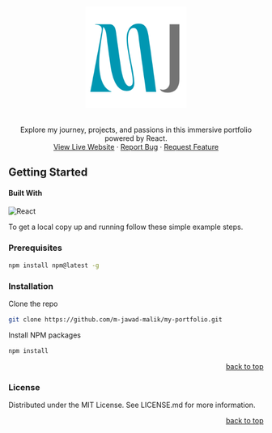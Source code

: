 <a name="readme-top"></a>

<!-- PROJECT LOGO -->

<br />
<div align="center">
  <a href="https://github.com/m-jawad-malik/my-portfolio">
    <img src="src/images/logo1.png" alt="Logo" width="200" height="200">
  </a>

  <p align="center">
    <br/>
    Explore my journey, projects, and passions in this immersive portfolio powered by React.
    <br/>
    <a href="https://m-jawad-malik.github.io/my-portfolio/">View Live Website</a>
    ·
    <a href="https://github.com/m-jawad-malik/my-portfolio/issues">Report Bug</a>
    ·
    <a href="https://github.com/m-jawad-malik/my-portfolio/issues">Request Feature</a>
  </p>
</div>

<!-- GETTING STARTED -->

## Getting Started

#### Built With

![React](https://img.shields.io/badge/React-20232A?style=for-the-badge&logo=React&logoColor=61DAFB)


To get a local copy up and running follow these simple example steps.

### Prerequisites

  ```sh
  npm install npm@latest -g
  ```

### Installation

Clone the repo
  ```sh
  git clone https://github.com/m-jawad-malik/my-portfolio.git
  ```

Install NPM packages
  ```sh
  npm install
  ```

<p align="right"><a href="#readme-top">back to top</a></p>
<!-- LICENSE -->

### License
Distributed under the MIT License. See LICENSE.md for more information.

<p align="right"><a href="#readme-top">back to top</a></p>
<!-- QUESTIONS -->